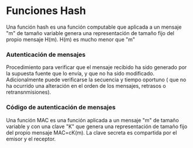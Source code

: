 # Funciones Hash

Una función hash es una función computable que aplicada a un mensaje "m" de tamaño variable genera una 
representación de tamaño fijo del propio mensaje H(m). H(m) es mucho menor que "m"

### Autenticación de mensajes

Procedimiento para verificar que el mensaje recibido ha sido generado por la supuesta fuente que lo 
envía, y que no ha sido modificado. Adicionalmente puede verificarse la secuencia y tiempo oportuno (
que no ha ocurrido una alteración en el orden de los mensajes, retrasos o retransnmisiones).


### Código de autenticación de mensajes

Una función MAC es una función aplicada a un mensaje "m" de tamaño variable y con una clave "K" que 
genera una representación de tamaño fijo del propio mensaje MAC=cK(m).
La clave secreta es compartida por el emisor y el receptor.